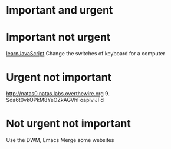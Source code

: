 # Important and urgent
# Important not urgent
[learnJavaScript](pages/learnJavaScript.md)
Change the switches of keyboard for a computer
# Urgent not important
http://natas0.natas.labs.overthewire.org
9. Sda6t0vkOPkM8YeOZkAGVhFoaplvlJFd
# Not urgent not important
Use the DWM, Emacs
Merge some websites
